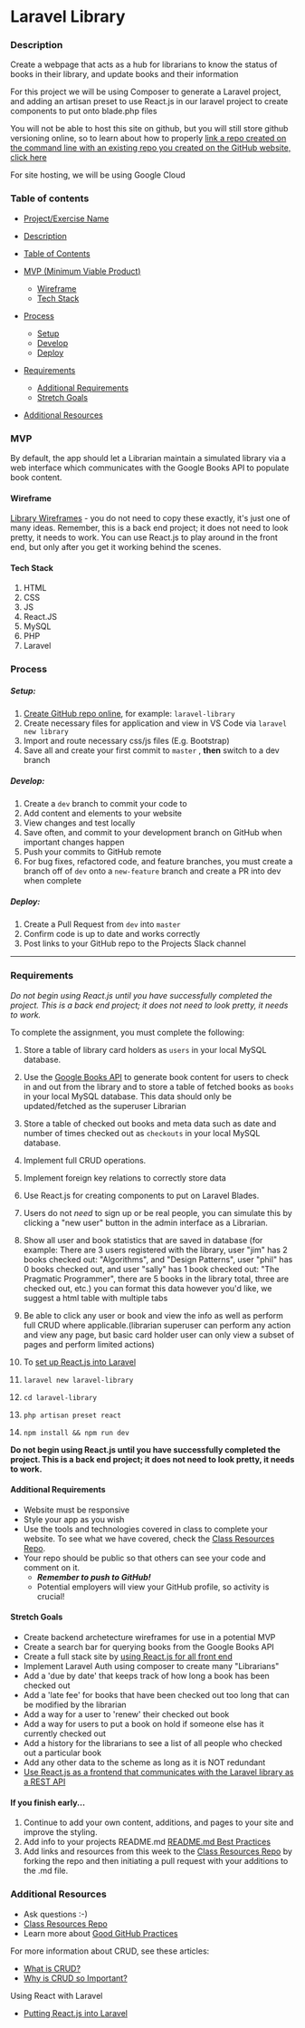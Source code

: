 # Laravel Library

### Description

Create a webpage that acts as a hub for librarians to know the status of books in their library, and update books and their information

For this project we will be using Composer to generate a Laravel project, and adding an artisan preset to use React.js in our laravel project to create components to put onto blade.php files

You will not be able to host this site on github, but you will still store github versioning online, so to learn about how to properly [link a repo created on the command line with an existing repo you created on the GitHub website, click here](https://help.github.com/en/articles/adding-an-existing-project-to-github-using-the-command-line)

For site hosting, we will be using Google Cloud

### Table of contents

<!--ts-->

- [Project/Exercise Name](#Laravel-Library)
- [Description](#Description)
- [Table of Contents](#table-of-contents)
- [MVP (Minimum Viable Product)](#MVP)
  - [Wireframe](#Wireframe)
  - [Tech Stack](#Tech-Stack)
- [Process](#process)
  - [Setup](#Setup)
  - [Develop](#Develop)
  - [Deploy](#Deploy)
- [Requirements](#Requirements)
  - [Additional Requirements](#Additional-Requirements)
  - [Stretch Goals](#Stretch-Goals)
- [Additional Resources](#Additional-Resources)

  <!--te-->

### MVP

By default, the app should let a Librarian maintain a simulated library via a web interface which communicates with the Google Books API to populate book content.

#### Wireframe

[Library Wireframes](../wireframes/library) - you do not need to copy these exactly, it's just one of many ideas.
Remember, this is a back end project; it does not need to look pretty, it needs to work. You can use React.js to play around in the front end, but only after you get it working behind the scenes.

#### Tech Stack

1. HTML
2. CSS
3. JS
4. React.JS
5. MySQL
6. PHP
7. Laravel

### Process

##### Setup:

1. [Create GitHub repo online](../git-instructions.md), for example: `laravel-library`
2. Create necessary files for application and view in VS Code via `laravel new library` 
3. Import and route necessary css/js files (E.g. Bootstrap)
4. Save all and create your first commit to `master` , **then** switch to a dev branch

##### Develop:

1. Create a `dev` branch to commit your code to
2. Add content and elements to your website
3. View changes and test locally
4. Save often, and commit to your development branch on GitHub when important changes happen
5. Push your commits to GitHub remote
6. For bug fixes, refactored code, and feature branches, you must create a branch off of `dev` onto a `new-feature` branch and create a PR into dev when complete

##### Deploy:

1. Create a Pull Request from `dev` into `master` 
2. Confirm code is up to date and works correctly
3. Post links to your GitHub repo to the Projects Slack channel

---

### Requirements

*Do not begin using React.js until you have successfully completed the project. This is a back end project; it does not need to look pretty, it needs to work.*

To complete the assignment, you must complete the following:

1. Store a table of library card holders as `users` in your local MySQL database.
2. Use the [Google Books API](https://developers.google.com/books/docs/v1/getting_started) to generate book content for users to check in and out from the library and to store a table of fetched books as `books` in your local MySQL database. This data should only be updated/fetched as the superuser Librarian
3. Store a table of checked out books and meta data such as date and number of times checked out as `checkouts` in your local MySQL database.
3. Implement full CRUD operations.
4. Implement foreign key relations to correctly store data
5. Use React.js for creating components to put on Laravel Blades.
6. Users do not *need* to sign up or be real people, you can simulate this by clicking a "new user" button in the admin interface as a Librarian.
7. Show all user and book statistics that are saved in database (for example: There are 3 users registered with the library, user "jim" has 2 books checked out: "Algorithms", and "Design Patterns", user "phil" has 0 books checked out, and user "sally" has 1 book checked out: "The Pragmatic Programmer", there are 5 books in the library total, three are checked out, etc.) you can format this data however you'd like, we suggest a html table with multiple tabs
8. Be able to click any user or book and view the info as well as perform full CRUD where applicable.(librarian superuser can perform any action and view any page, but basic card holder user can only view a subset of pages and perform limited actions)
9. To [set up React.js into Laravel](https://dev.to/lvtdeveloper/using-react-in-a-laravel-application-8fp)

1. `laravel new laravel-library` 
2. `cd laravel-library` 
3. `php artisan preset react` 
4. `npm install && npm run dev` 

**Do not begin using React.js until you have successfully completed the project. This is a back end project; it does not need to look pretty, it needs to work.**

#### Additional Requirements

* Website must be responsive
* Style your app as you wish
* Use the tools and technologies covered in class to complete your website. To see what we have covered, check the [Class Resources Repo](https://github.com/bootcamp-students/Resources).
* Your repo should be public so that others can see your code and comment on it.
  + _**Remember to push to GitHub!**_
  + Potential employers will view your GitHub profile, so activity is crucial!

#### Stretch Goals

* Create backend archetecture wireframes for use in a potential MVP
* Create a search bar for querying books from the Google Books API
* Create a full stack site by [using React.js for all front end](https://dev.to/lvtdeveloper/using-react-in-a-laravel-application-8fp)
* Implement Laravel Auth using composer to create many "Librarians"
* Add a 'due by date' that keeps track of how long a book has been checked out
* Add a 'late fee' for books that have been checked out too long that can be modified by the librarian
* Add a way for a user to 'renew' their checked out book
* Add a way for users to put a book on hold if someone else has it currently checked out
* Add a history for the librarians to see a list of all people who checked out a particular book
* Add any other data to the scheme as long as it is NOT redundant
* [Use React.js as a frontend that communicates with the Laravel library as a REST API](https://restfulapi.net/)

#### If you finish early...

1. Continue to add your own content, additions, and pages to your site and improve the styling.
2. Add info to your projects README.md [README.md Best Practices](https://gist.github.com/PurpleBooth/109311bb0361f32d87a2)
3. Add links and resources from this week to the [Class Resources Repo](https://github.com/bootcamp-students/Resources) by forking the repo and then initiating a pull request with your additions to the .md file.

### Additional Resources

* Ask questions :-)
* [Class Resources Repo](https://github.com/bootcamp-students/Resources)
* Learn more about [Good GitHub Practices](https://guides.github.com)

For more information about CRUD, see these articles:

* [What is CRUD?](https://www.codecademy.com/articles/what-is-crud)
* [Why is CRUD so Important?](http://trendintech.com/2018/01/19/why-is-crud-so-important-in-computer-programming/)

Using React with Laravel

* [Putting React.js into Laravel](https://dev.to/lvtdeveloper/using-react-in-a-laravel-application-8fp)

